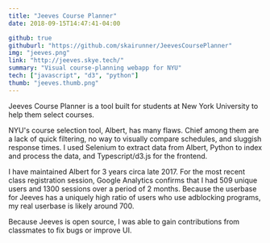 ```yaml
---
title: "Jeeves Course Planner"
date: 2018-09-15T14:47:41-04:00

github: true
githuburl: "https://github.com/skairunner/JeevesCoursePlanner"
img: "jeeves.png"
link: "http://jeeves.skye.tech/"
summary: "Visual course-planning webapp for NYU"
tech: ["javascript", "d3", "python"]
thumb: "jeeves.thumb.png"
---
```


Jeeves Course Planner is a tool built for students at New York University to help them select courses.

NYU's course selection tool, Albert, has many flaws. Chief among them are a lack of quick filtering, no way to visually compare schedules, and sluggish response times. I used Selenium to extract data from Albert, Python to index and process the data, and Typescript/d3.js for the frontend.

I have maintained Albert for 3 years circa late 2017. For the most recent class registration session, Google Analytics confirms that I had 509 unique users and 1300 sessions over a period of 2 months. Because the userbase for Jeeves has a uniquely high ratio of users who use adblocking programs, my real userbase is likely around 700.

Because Jeeves is open source, I was able to gain contributions from classmates to fix bugs or improve UI.